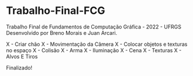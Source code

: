 # Trabalho-Final-FCG
Trabalho Final de Fundamentos de Computação Gráfica - 2022 - UFRGS
Desenvolvido por Breno Morais e Juan Arcari.

X - Criar chão
X - Movimentação da Câmera
X - Colocar objetos e texturas no espaço
X - Colisão
X - Arma
X - Iluminação
X - Cena
X - Texturas
X - Alvos E Tiros

Finalizado!
